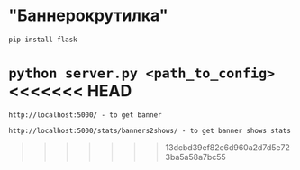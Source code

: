# "Баннерокрутилка"

```pip install flask```

```python server.py <path_to_config>```
<<<<<<< HEAD
=======

```http://localhost:5000/ - to get banner```

```http://localhost:5000/stats/banners2shows/ - to get banner shows stats```
>>>>>>> 13dcbd39ef82c6d960a2d7d5e723ba5a58a7bc55

